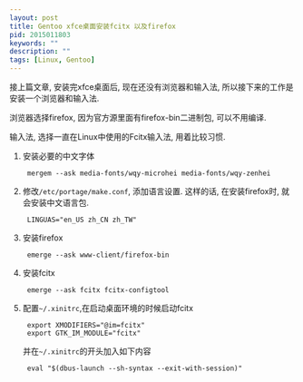 ```yaml
---
layout: post
title: Gentoo xfce桌面安装fcitx 以及firefox
pid: 2015011803
keywords: ""
description: ""
tags: [Linux, Gentoo]
---
```


接上篇文章, 安装完xfce桌面后, 现在还没有浏览器和输入法, 所以接下来的工作是安装一个浏览器和输入法.

浏览器选择firefox, 因为官方源里面有firefox-bin二进制包, 可以不用编译.

输入法, 选择一直在Linux中使用的Fcitx输入法, 用着比较习惯.

1. 安装必要的中文字体

        mergem --ask media-fonts/wqy-microhei media-fonts/wqy-zenhei

2. 修改`/etc/portage/make.conf`, 添加语言设置. 这样的话, 在安装firefox时, 就会安装中文语言包.

        LINGUAS="en_US zh_CN zh_TW"

3. 安装firefox

        emerge --ask www-client/firefox-bin

4. 安装fcitx

        emerge --ask fcitx fcitx-configtool

5. 配置`~/.xinitrc`,在启动桌面环境的时候启动fcitx

        export XMODIFIERS="@im=fcitx"
        export GTK_IM_MODULE="fcitx"

    并在`~/.xinitrc`的开头加入如下内容

        eval "$(dbus-launch --sh-syntax --exit-with-session)"
